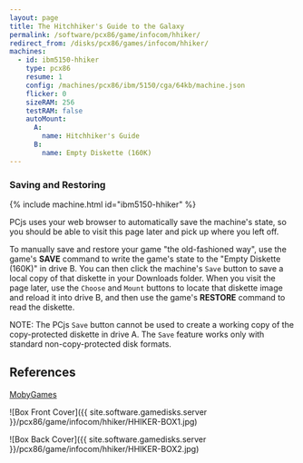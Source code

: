 ```yaml
---
layout: page
title: The Hitchhiker's Guide to the Galaxy
permalink: /software/pcx86/game/infocom/hhiker/
redirect_from: /disks/pcx86/games/infocom/hhiker/
machines:
  - id: ibm5150-hhiker
    type: pcx86
    resume: 1
    config: /machines/pcx86/ibm/5150/cga/64kb/machine.json
    flicker: 0
    sizeRAM: 256
    testRAM: false
    autoMount:
      A:
        name: Hitchhiker's Guide
      B:
        name: Empty Diskette (160K)
---
```


### Saving and Restoring

{% include machine.html id="ibm5150-hhiker" %}

PCjs uses your web browser to automatically save the machine's state, so you should be able to visit this page later
and pick up where you left off.

To manually save and restore your game "the old-fashioned way", use the game's **SAVE** command to write the game's
state to the "Empty Diskette (160K)" in drive B.  You can then click the machine's `Save` button to save a local copy of
that diskette in your Downloads folder.  When you visit the page later, use the `Choose` and `Mount` buttons to locate
that diskette image and reload it into drive B, and then use the game's **RESTORE** command to read the diskette.

NOTE: The PCjs `Save` button cannot be used to create a working copy of the copy-protected diskette in drive A.  The `Save`
feature works only with standard non-copy-protected disk formats.

References
----------

[MobyGames](https://www.mobygames.com/game/hitchhikers-guide-to-the-galaxy)

![Box Front Cover]({{ site.software.gamedisks.server }}/pcx86/game/infocom/hhiker/HHIKER-BOX1.jpg)

![Box Back Cover]({{ site.software.gamedisks.server }}/pcx86/game/infocom/hhiker/HHIKER-BOX2.jpg)
